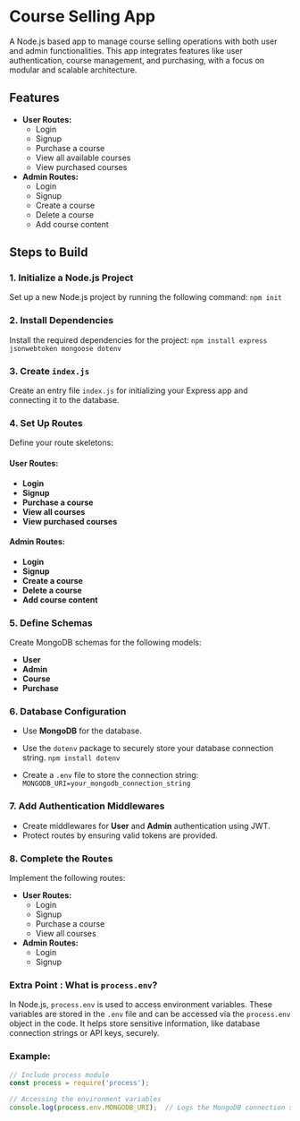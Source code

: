 # Course Selling App

A Node.js based app to manage course selling operations with both user and admin functionalities. This app integrates features like user authentication, course management, and purchasing, with a focus on modular and scalable architecture.

## Features
- **User Routes:**
  - Login
  - Signup
  - Purchase a course
  - View all available courses
  - View purchased courses
- **Admin Routes:**
  - Login
  - Signup
  - Create a course
  - Delete a course
  - Add course content

## Steps to Build

### 1. Initialize a Node.js Project
Set up a new Node.js project by running the following command:
`npm init`

### 2. Install Dependencies
Install the required dependencies for the project:
`npm install express jsonwebtoken mongoose dotenv`

### 3. Create `index.js`
Create an entry file `index.js` for initializing your Express app and connecting it to the database.

### 4. Set Up Routes
Define your route skeletons:

#### **User Routes:**
- **Login**
- **Signup**
- **Purchase a course**
- **View all courses**
- **View purchased courses**

#### **Admin Routes:**
- **Login**
- **Signup**
- **Create a course**
- **Delete a course**
- **Add course content**

### 5. Define Schemas
Create MongoDB schemas for the following models:
- **User**
- **Admin**
- **Course**
- **Purchase**

### 6. Database Configuration
- Use **MongoDB** for the database.
- Use the `dotenv` package to securely store your database connection string.
`npm install dotenv`

- Create a `.env` file to store the connection string:
    `MONGODB_URI=your_mongodb_connection_string`


### 7. Add Authentication Middlewares
- Create middlewares for **User** and **Admin** authentication using JWT.
- Protect routes by ensuring valid tokens are provided.

### 8. Complete the Routes
Implement the following routes:
- **User Routes:**
  - Login
  - Signup
  - Purchase a course
  - View all courses
- **Admin Routes:**
  - Login
  - Signup


### Extra Point :  What is `process.env`?

In Node.js, `process.env` is used to access environment variables. These variables are stored in the `.env` file and can be accessed via the `process.env` object in the code. It helps store sensitive information, like database connection strings or API keys, securely. 

### Example:
```javascript
// Include process module
const process = require('process');

// Accessing the environment variables
console.log(process.env.MONGODB_URI);  // Logs the MongoDB connection string


